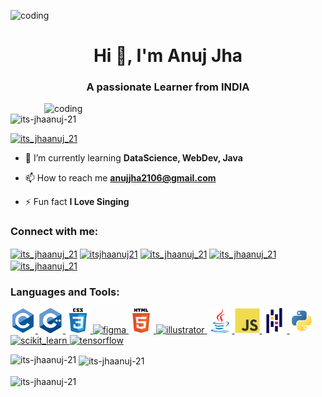 <p><img alt="coding" src="https://www.google.com/imgres?imgurl=https%3A%2F%2F64.media.tumblr.com%2F3ebef054c877d03c507aa8c40149908b%2F6ea0a0e867ebf441-0d%2Fs1280x1920%2F515b1f92b9830672a913d4f32c3f233b08bf3643.gif&tbnid=WH0XGpFRNpzpqM&vet=1&imgrefurl=https%3A%2F%2Fwww.tumblr.com%2F1041uuu%2F741427168992755712%2Froomday-%25E9%2583%25A8%25E5%25B1%258B%25E6%2598%25BC&docid=QuXIOglCnRcfiM&w=1100&h=488&itg=1&hl=en-GB&source=sh%2Fx%2Fim%2Fm1%2F4&kgs=c571e5c59c02c3cb&shem=abme%2Ctrie"></p>

<h1 align="center">Hi 👋, I'm Anuj Jha</h1>
<h3 align="center">A passionate Learner from INDIA</h3>

<p><img align="right" width="450" alt="coding" src="https://cdn.dribbble.com/users/1162077/screenshots/5403918/focus-animation.gif"></p>

<p align="left"> <img src="https://komarev.com/ghpvc/?username=its-jhaanuj-21&label=Profile%20views&color=0e75b6&style=flat" alt="its-jhaanuj-21" /> </p>

<p align="left"> <a href="https://twitter.com/its_jhaanuj_21" target="blank"><img src="https://img.shields.io/twitter/follow/its_jhaanuj_21?logo=twitter&style=for-the-badge" alt="its_jhaanuj_21" /></a> </p>

- 🌱 I’m currently learning **DataScience, WebDev, Java**

- 📫 How to reach me **anujjha2106@gmail.com**

- ⚡ Fun fact **I Love Singing**

<h3 align="left">Connect with me:</h3>
<p align="left">
<a href="https://twitter.com/its_jhaanuj_21" target="blank"><img align="center" src="https://raw.githubusercontent.com/rahuldkjain/github-profile-readme-generator/master/src/images/icons/Social/twitter.svg" alt="its_jhaanuj_21" height="30" width="40" /></a>
<a href="https://linkedin.com/in/itsjhaanuj21" target="blank"><img align="center" src="https://raw.githubusercontent.com/rahuldkjain/github-profile-readme-generator/master/src/images/icons/Social/linked-in-alt.svg" alt="itsjhaanuj21" height="30" width="40" /></a>
<a href="https://instagram.com/its_jhaanuj_21" target="blank"><img align="center" src="https://raw.githubusercontent.com/rahuldkjain/github-profile-readme-generator/master/src/images/icons/Social/instagram.svg" alt="its_jhaanuj_21" height="30" width="40" /></a>
<a href="https://www.leetcode.com/its_jhaanuj_21" target="blank"><img align="center" src="https://raw.githubusercontent.com/rahuldkjain/github-profile-readme-generator/master/src/images/icons/Social/leet-code.svg" alt="its_jhaanuj_21" height="30" width="40" /></a>
<a href="https://auth.geeksforgeeks.org/user/its_jhaanuj_21" target="blank"><img align="center" src="https://raw.githubusercontent.com/rahuldkjain/github-profile-readme-generator/master/src/images/icons/Social/geeks-for-geeks.svg" alt="its_jhaanuj_21" height="30" width="40" /></a>
</p>

<h3 align="left">Languages and Tools:</h3>
<p align="left"> <a href="https://www.cprogramming.com/" target="_blank" rel="noreferrer"> <img src="https://raw.githubusercontent.com/devicons/devicon/master/icons/c/c-original.svg" alt="c" width="40" height="40"/> </a> <a href="https://www.w3schools.com/cpp/" target="_blank" rel="noreferrer"> <img src="https://raw.githubusercontent.com/devicons/devicon/master/icons/cplusplus/cplusplus-original.svg" alt="cplusplus" width="40" height="40"/> </a> <a href="https://www.w3schools.com/css/" target="_blank" rel="noreferrer"> <img src="https://raw.githubusercontent.com/devicons/devicon/master/icons/css3/css3-original-wordmark.svg" alt="css3" width="40" height="40"/> </a> <a href="https://www.figma.com/" target="_blank" rel="noreferrer"> <img src="https://www.vectorlogo.zone/logos/figma/figma-icon.svg" alt="figma" width="40" height="40"/> </a> <a href="https://www.w3.org/html/" target="_blank" rel="noreferrer"> <img src="https://raw.githubusercontent.com/devicons/devicon/master/icons/html5/html5-original-wordmark.svg" alt="html5" width="40" height="40"/> </a> <a href="https://www.adobe.com/in/products/illustrator.html" target="_blank" rel="noreferrer"> <img src="https://www.vectorlogo.zone/logos/adobe_illustrator/adobe_illustrator-icon.svg" alt="illustrator" width="40" height="40"/> </a> <a href="https://www.java.com" target="_blank" rel="noreferrer"> <img src="https://raw.githubusercontent.com/devicons/devicon/master/icons/java/java-original.svg" alt="java" width="40" height="40"/> </a> <a href="https://developer.mozilla.org/en-US/docs/Web/JavaScript" target="_blank" rel="noreferrer"> <img src="https://raw.githubusercontent.com/devicons/devicon/master/icons/javascript/javascript-original.svg" alt="javascript" width="40" height="40"/> </a> <a href="https://pandas.pydata.org/" target="_blank" rel="noreferrer"> <img src="https://raw.githubusercontent.com/devicons/devicon/2ae2a900d2f041da66e950e4d48052658d850630/icons/pandas/pandas-original.svg" alt="pandas" width="40" height="40"/> </a> <a href="https://www.python.org" target="_blank" rel="noreferrer"> <img src="https://raw.githubusercontent.com/devicons/devicon/master/icons/python/python-original.svg" alt="python" width="40" height="40"/> </a> <a href="https://scikit-learn.org/" target="_blank" rel="noreferrer"> <img src="https://upload.wikimedia.org/wikipedia/commons/0/05/Scikit_learn_logo_small.svg" alt="scikit_learn" width="40" height="40"/> </a> <a href="https://www.tensorflow.org" target="_blank" rel="noreferrer"> <img src="https://www.vectorlogo.zone/logos/tensorflow/tensorflow-icon.svg" alt="tensorflow" width="40" height="40"/> </a> </p>

<p><img align="left" src="https://github-readme-stats.vercel.app/api/top-langs?username=its-jhaanuj-21&show_icons=true&locale=en&layout=compact" alt="its-jhaanuj-21" /></p>

<p>&nbsp;<img align="center" src="https://github-readme-stats.vercel.app/api?username=its-jhaanuj-21&show_icons=true&locale=en" alt="its-jhaanuj-21" /></p>

<p><img align="center" src="https://github-readme-streak-stats.herokuapp.com/?user=its-jhaanuj-21&" alt="its-jhaanuj-21" /></p>
